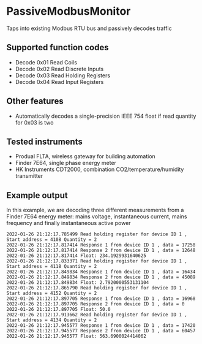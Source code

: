 # PassiveModbusMonitor
Taps into existing Modbus RTU bus and passively decodes traffic

## Supported function codes
* Decode 0x01 Read Coils
* Decode 0x02 Read Discrete Inputs
* Decode 0x03 Read Holding Registers
* Decode 0x04 Read Input Registers

## Other features
* Automatically decodes a single-precision IEEE 754 float if read quantity for 0x03 is two

## Tested instruments
* Produal FLTA, wireless gateway for building automation
* Finder 7E64, single phase energy meter
* HK Instruments CDT2000, combination CO2/temperature/humidity transmitter

## Example output
In this example, we are decoding three different measurements from a Finder 7E64 energy meter: mains voltage, instantaneous current, mains frequency and finally instantaneous active power

```
2022-01-26 21:12:17.785499 Read holding register for device ID 1 , Start address = 4108 Quantity = 2
2022-01-26 21:12:17.817414 Response 1 from device ID 1 , data = 17258
2022-01-26 21:12:17.817414 Response 2 from device ID 1 , data = 12648
2022-01-26 21:12:17.817414 Float: 234.1929931640625
2022-01-26 21:12:17.833371 Read holding register for device ID 1 , Start address = 4118 Quantity = 2
2022-01-26 21:12:17.849834 Response 1 from device ID 1 , data = 16434
2022-01-26 21:12:17.849834 Response 2 from device ID 1 , data = 45089
2022-01-26 21:12:17.849834 Float: 2.7920000553131104
2022-01-26 21:12:17.865790 Read holding register for device ID 1 , Start address = 4152 Quantity = 2
2022-01-26 21:12:17.897705 Response 1 from device ID 1 , data = 16968
2022-01-26 21:12:17.897705 Response 2 from device ID 1 , data = 0
2022-01-26 21:12:17.897705 Float: 50.0
2022-01-26 21:12:17.913662 Read holding register for device ID 1 , Start address = 4134 Quantity = 2
2022-01-26 21:12:17.945577 Response 1 from device ID 1 , data = 17420
2022-01-26 21:12:17.945577 Response 2 from device ID 1 , data = 60457
2022-01-26 21:12:17.945577 Float: 563.6900024414062
```
